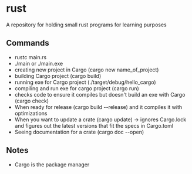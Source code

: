 # rust

A repository for holding small rust programs for learning purposes

## Commands

- rustc main.rs
- ./main or ./main.exe
- creating new project in Cargo (cargo new name_of_project)
- building Cargo project (cargo build)
- running exe for Cargo project (./target/debug/hello_cargo)
- compiling and run exe for cargo project (cargo run)
- checks code to ensure it compiles but doesn't build an exe with Cargo (cargo check)
- When ready for release (cargo build --release) and it compiles it with optimizations
- When you want to update a crate (cargo update) -> ignores Cargo.lock and figures out the latest versions that fit the specs in Cargo.toml
- Seeing documentation for a crate (cargo doc --open)

## Notes

- Cargo is the package manager
